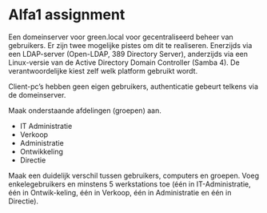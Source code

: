 # Alfa1 assignment


  
Een domeinserver voor green.local voor gecentraliseerd beheer van gebruikers. Er zijn twee mogelijke pistes om dit te realiseren. Enerzijds via een LDAP-server (Open-LDAP, 389 Directory Server), anderzijds via een Linux-versie van de Active Directory Domain Controller (Samba 4). De verantwoordelijke kiest zelf welk platform gebruikt wordt.

Client-pc’s hebben geen eigen gebruikers, authenticatie gebeurt telkens via de domeinserver.

Maak onderstaande afdelingen (groepen) aan.

* IT Administratie
* Verkoop
* Administratie
* Ontwikkeling
* Directie

Maak een duidelijk verschil tussen gebruikers, computers en groepen. Voeg enkelegebruikers en minstens 5 werkstations toe (één in IT-Administratie, één in Ontwik-keling, één in Verkoop, één in Administratie en één in Directie).
 
